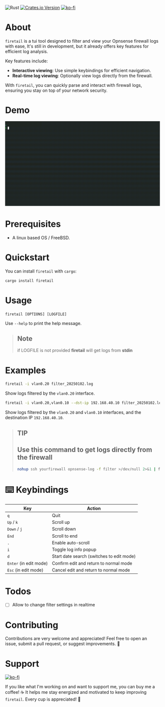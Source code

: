 ![Rust](https://img.shields.io/badge/rust-%23000000.svg?style=for-the-badge&logo=rust&logoColor=white)
[![Crates.io Version](https://img.shields.io/crates/v/firetail)](https://crates.io/crates/firetail)
[![ko-fi](https://shields.io/badge/ko--fi-Buy_me_a_coffee-ff5f5f?logo=ko-fi&style=for-the-badgeKo-fi)](https://ko-fi.com/vincenzomarturano02)
# About
`firetail` is a tui tool designed to filter and view your Opnsense firewall logs with ease, It's still in development, but it already offers key features for efficient log analysis.

Key features include:
- **Interactive viewing**: Use simple keybindings for efficient navigation.
- **Real-time log viewing**: Optionally view logs directly from the firewall.
  
With `firetail`, you can quickly parse and interact with firewall logs, ensuring you stay on top of your network security.

# Demo
![Alt Text](demo/demo.gif)

# Prerequisites
* A linux based OS / FreeBSD.

# Quickstart

You can install `firetail` with `cargo`:
```bash
cargo install firetail
```

# Usage
```
firetail [OPTIONS] [LOGFILE]
```
Use `--help` to print the help message.

> ## **Note**
> if LOGFILE is not provided **firetail** will get logs from **stdin**

# Examples
```bash
firetail -i vlan0.20 filter_20250102.log
```
Show logs filtered by the `vlan0.20` interface.

```bash
firetail -i vlan0.20,vlan0.10 --dst-ip 192.168.40.10 filter_20250102.log
```
Show logs filtered by the `vlan0.20` and `vlan0.10` interfaces, and the destination IP `192.168.40.10`.

> ## **TIP**
> ## Use this command to get logs directly from the firewall
> ```bash
>nohup ssh yourfirewall opnsense-log -f filter >/dev/null 2>&1 | firetail
>```
> 


# :keyboard: Keybindings

| Key                    | Action                                           |
|------------------------|--------------------------------------------------|
| `q`                    | Quit                                             |
| `Up` / `k`             | Scroll up                                        |
| `Down` / `j`           | Scroll down                                      |
| `End`                  | Scroll to end                                    |
| `.`                    | Enable auto-scroll                               |
| `i`                    | Toggle log info popup                            |
| `d`                    | Start date search (switches to edit mode)        |
| `Enter` (in edit mode) | Confirm edit and return to normal mode           |
| `Esc` (in edit mode)   | Cancel edit and return to normal mode            |

# Todos
- [ ] Allow to change filter settings in realtime

# Contributing
Contributions are very welcome and appreciated! Feel free to open an issue, submit a pull request, or suggest improvements. :rocket:

# Support
[![ko-fi](https://shields.io/badge/ko--fi-Buy_me_a_coffee-ff5f5f?logo=ko-fi&style=for-the-badgeKo-fi)](https://ko-fi.com/vincenzomarturano02)

If you like what I'm working on and want to support me, you can buy me a coffee! ☕ It helps me stay energized and motivated to keep improving `firetail`. Every cup is appreciated! 🙏

